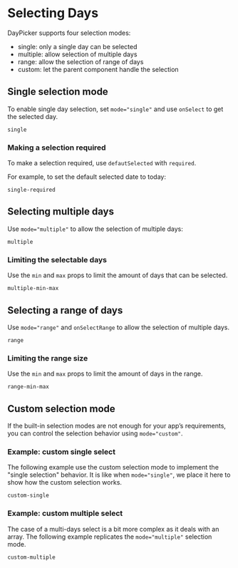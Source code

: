 # Selecting Days

DayPicker supports four selection modes:

- single: only a single day can be selected
- multiple: allow selection of multiple days
- range: allow the selection of range of days
- custom: let the parent component handle the selection

## Single selection mode

To enable single day selection, set `mode="single"` and use `onSelect` to get
the selected day.

```include-example
single
```

### Making a selection required

To make a selection required, use `defautSelected` with `required`.

For example, to set the default selected date to today:

```include-example
single-required
```

## Selecting multiple days

Use `mode="multiple"` to allow the selection of multiple days:

```include-example
multiple
```

### Limiting the selectable days

Use the `min` and `max` props to limit the amount of days that can be selected.

```include-example
multiple-min-max
```

## Selecting a range of days

Use `mode="range"` and `onSelectRange` to allow the selection of multiple days.

```include-example
range
```

### Limiting the range size

Use the `min` and `max` props to limit the amount of days in the range.

```include-example
range-min-max
```

## Custom selection mode

If the built-in selection modes are not enough for your app’s requirements, you
can control the selection behavior using `mode="custom"`.

### Example: custom single select

The following example use the custom selection mode to implement the "single selection" behavior. It is like when `mode="single"`, we place it here to show how the custom selection works.

```include-example
custom-single
```

### Example: custom multiple select

The case of a multi-days select is a bit more complex as it deals with an array. The following example replicates the `mode="multiple"` selection mode.

```include-example
custom-multiple
```
